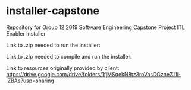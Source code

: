 # installer-capstone
Repository for Group 12 2019 Software Engineering Capstone Project ITL Enabler Installer

Link to .zip needed to run the installer:

Link to .zip needed to compile and run the installer:




Link to resources originally provided by client: https://drive.google.com/drive/folders/1fjMSqekN8tz3roVasDGzne7J1i-lZBAs?usp=sharing
